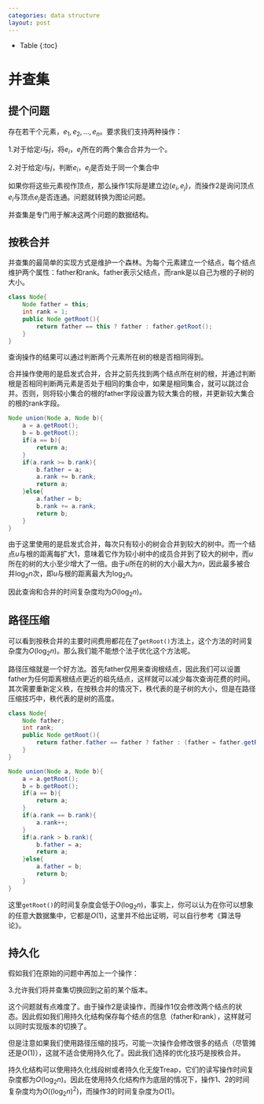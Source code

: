 ```yaml
---
categories: data structure
layout: post
---
```


- Table
{:toc}
# 并查集

## 提个问题

存在若干个元素，$e_1,e_2,\ldots,e_n$。要求我们支持两种操作：

1.对于给定$i$与$j$，将$e_i$，$e_j$所在的两个集合合并为一个。

2.对于给定$i$与$j$，判断$e_i$，$e_j$是否处于同一个集合中

如果你将这些元素视作顶点，那么操作1实际是建立边$(e_i, e_j)$，而操作2是询问顶点$e_i$与顶点$e_j$是否连通。问题就转换为图论问题。



并查集是专门用于解决这两个问题的数据结构。

## 按秩合并

并查集的最简单的实现方式是维护一个森林。为每个元素建立一个结点，每个结点维护两个属性：father和rank。father表示父结点，而rank是以自己为根的子树的大小。

```java
class Node{
    Node father = this;
    int rank = 1;
    public Node getRoot(){
        return father == this ? father : father.getRoot();
    }
}
```

查询操作的结果可以通过判断两个元素所在树的根是否相同得到。

合并操作使用的是启发式合并，合并之前先找到两个结点所在树的根，并通过判断根是否相同判断两元素是否处于相同的集合中，如果是相同集合，就可以跳过合并。否则，则将较小集合的根的father字段设置为较大集合的根，并更新较大集合的根的rank字段。

```java
Node union(Node a, Node b){
    a = a.getRoot();
    b = b.getRoot();
    if(a == b){
        return a;
    }
    if(a.rank >= b.rank){
        b.father = a;
        a.rank += b.rank;
        return a;
    }else{
        a.father = b;
        b.rank += a.rank;
        return b;
    }
}
```

由于这里使用的是启发式合并，每次只有较小的树会合并到较大的树中。而一个结点$u$与根的距离每扩大1，意味着它作为较小树中的成员合并到了较大的树中，而$u$所在的树的大小至少增大了一倍。由于$u$所在的树的大小最大为$n$，因此最多被合并$\log_2n$次，即$u$与根的距离最大为$\log_2n$。

因此查询和合并的时间复杂度均为$O(\log_2n)$。

## 路径压缩

可以看到按秩合并的主要时间费用都花在了`getRoot()`方法上，这个方法的时间复杂度为$O(\log_2n)$。那么我们能不能想个法子优化这个方法呢。

路径压缩就是一个好方法。首先father仅用来查询根结点，因此我们可以设置father为任何距离根结点更近的祖先结点，这样就可以减少每次查询花费的时间。其次需要重新定义秩，在按秩合并的情况下，秩代表的是子树的大小，但是在路径压缩技巧中，秩代表的是树的高度。

```java
class Node{
    Node father;
	int rank;
    public Node getRoot(){
        return father.father == father ? father : (father = father.getRoot());
    }
}
```

```java
Node union(Node a, Node b){
    a = a.getRoot();
    b = b.getRoot();
    if(a == b){
        return a;
    }
    if(a.rank == b.rank){
        a.rank++;
    }
    if(a.rank > b.rank){
        b.father = a;
        return a;
    }else{
        a.father = b;
        return b;
    }
}
```

这里`getRoot()`的时间复杂度会低于$O(\log_2n)$，事实上，你可以认为在你可以想象的任意大数据集中，它都是$O(1)$，这里并不给出证明，可以自行参考《算法导论》。

## 持久化

假如我们在原始的问题中再加上一个操作：

3.允许我们将并查集切换回到之前的某个版本。



这个问题就有点难度了。由于操作2是读操作，而操作1仅会修改两个结点的状态。因此假如我们用持久化结构保存每个结点的信息（father和rank），这样就可以同时实现版本的切换了。

但是注意如果我们使用路径压缩的技巧，可能一次操作会修改很多的结点（尽管摊还是$O(1)$），这就不适合使用持久化了。因此我们选择的优化技巧是按秩合并。

持久化结构可以使用持久化线段树或者持久化无旋Treap，它们的读写操作时间复杂度都为$O(\log_2n)$。因此在使用持久化结构作为底层的情况下，操作1、2的时间复杂度均为$O((\log_2n)^2)$，而操作3的时间复杂度为$O(1)$。
